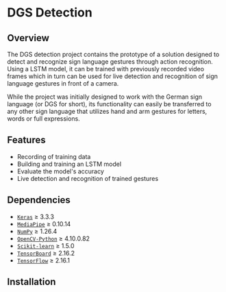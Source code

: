 # DGS Detection
## Overview
The DGS detection project contains the prototype of a solution designed to detect and recognize sign language gestures through action
recognition. Using a LSTM model, it can be trained with previously recorded video frames which in turn can be used for live detection and
recognition of sign language gestures in front of a camera.

While the project was initially designed to work with the German sign language (or DGS for short), its functionality can easily be
transferred to any other sign language that utilizes hand and arm gestures for letters, words or full expressions.

## Features
- Recording of training data
- Building and training an LSTM model
- Evaluate the model's accuracy
- Live detection and recognition of trained gestures

## Dependencies
- [`Keras`](https://keras.io/) &ge; 3.3.3 
- [`MediaPipe`](https://developers.google.com/mediapipe) &ge; 0.10.14
- [`NumPy`](https://numpy.org/) &ge; 1.26.4
- [`OpenCV-Python`](https://opencv.org/) &ge; 4.10.0.82
- [`Scikit-learn`](https://scikit-learn.org/stable/) &ge; 1.5.0
- [`TensorBoard`](https://www.tensorflow.org/tensorboard) &ge; 2.16.2
- [`TensorFlow`](https://www.tensorflow.org/) &ge; 2.16.1

## Installation
